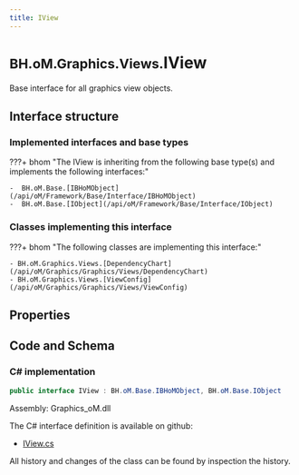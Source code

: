 ```yaml
---
title: IView
---
```


# <small>BH.oM.Graphics.Views.</small>**IView**

Base interface for all graphics view objects.

## Interface structure

### Implemented interfaces and base types

???+ bhom "The IView is inheriting from the following base type(s) and implements the following interfaces:"

    -  BH.oM.Base.[IBHoMObject](/api/oM/Framework/Base/Interface/IBHoMObject)
    -  BH.oM.Base.[IObject](/api/oM/Framework/Base/Interface/IObject)


### Classes implementing this interface

???+ bhom "The following classes are implementing this interface:"

    - BH.oM.Graphics.Views.[DependencyChart](/api/oM/Graphics/Graphics/Views/DependencyChart)
    - BH.oM.Graphics.Views.[ViewConfig](/api/oM/Graphics/Graphics/Views/ViewConfig)


## Properties

## Code and Schema

### C# implementation

``` C# title="C#"
public interface IView : BH.oM.Base.IBHoMObject, BH.oM.Base.IObject
```

Assembly: Graphics_oM.dll

The C# interface definition is available on github:

- [IView.cs](https://github.com/BHoM/BHoM/blob/develop/Graphics_oM/Views\IView.cs)

All history and changes of the class can be found by inspection the history.
